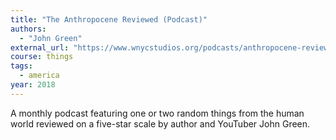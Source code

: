 ```yaml
---
title: "The Anthropocene Reviewed (Podcast)"
authors:
  - "John Green"
external_url: "https://www.wnycstudios.org/podcasts/anthropocene-reviewed"
course: things
tags:
  - america
year: 2018
---
```


A monthly podcast featuring one or two random things from the human world reviewed on a five-star scale by author and YouTuber John Green.
